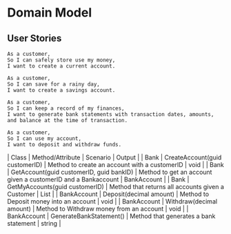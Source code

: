# Domain Model

## User Stories

```
As a customer,
So I can safely store use my money,
I want to create a current account.

As a customer,
So I can save for a rainy day,
I want to create a savings account.

As a customer,
So I can keep a record of my finances,
I want to generate bank statements with transaction dates, amounts, and balance at the time of transaction.

As a customer,
So I can use my account,
I want to deposit and withdraw funds.
```

| Class | Method/Attribute | Scenario | Output |
| Bank | CreateAccount(guid customerID) | Method to create an account with a customerID | void |
| Bank | GetAccount(guid customerID, guid bankID) | Method to get an account given a customerID and a Bankaccount | BankAccount |
| Bank | GetMyAccounts(guid customerID) | Method that returns all accounts given a Customer | List<BankAccount> |
| BankAccount | Deposit(decimal amount) | Method to Deposit money into an account | void |
| BankAccount | Withdraw(decimal amount) | Method to Withdraw money from an account | void |
| BankAccount | GenerateBankStatement() | Method that generates a bank statement | string |